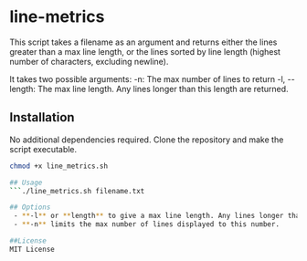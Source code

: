 # line-metrics
This script takes a filename as an argument and returns either the lines greater than a max line length, or the lines sorted by line length (highest number of characters, excluding newline).

It takes two possible arguments:
-n: The max number of lines to return
-l, --length: The max line length. Any lines longer than this length are returned.

## Installation
No additional dependencies required. Clone the repository and make the script executable.

```bash
chmod +x line_metrics.sh

## Usage
```./line_metrics.sh filename.txt

## Options
 - **-l** or **length** to give a max line length. Any lines longer than this length will be displayed.
 - **-n** limits the max number of lines displayed to this number.

##License
MIT License
